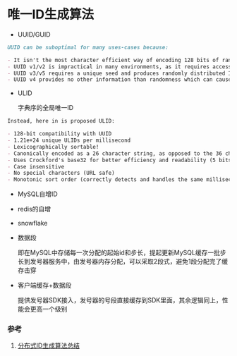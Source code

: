 # 唯一ID生成算法

* UUID/GUID

```markdown
UUID can be suboptimal for many uses-cases because:

- It isn't the most character efficient way of encoding 128 bits of randomness
- UUID v1/v2 is impractical in many environments, as it requires access to a unique, stable MAC address
- UUID v3/v5 requires a unique seed and produces randomly distributed IDs, which can cause fragmentation in many data structures
- UUID v4 provides no other information than randomness which can cause fragmentation in many data structures
```

* ULID 

  字典序的全局唯一ID

```markdown
Instead, here in is proposed ULID:

- 128-bit compatibility with UUID
- 1.21e+24 unique ULIDs per millisecond
- Lexicographically sortable!
- Canonically encoded as a 26 character string, as opposed to the 36 character UUID
- Uses Crockford's base32 for better efficiency and readability (5 bits per character)
- Case insensitive
- No special characters (URL safe)
- Monotonic sort order (correctly detects and handles the same millisecond)
```

* MySQL自增ID

* redis的自增

* snowflake

* 数据段

  即在MySQL中存储每一次分配的起始id和步长，提起更新MySQL缓存一批步长到发号器服务中，由发号器内存分配，可以采取2段式，避免1段分配完了缓存击穿

* 客户端缓存+数据段

  提供发号器SDK接入，发号器的号段直接缓存到SDK里面，其余逻辑同上，性能会更高一个级别



### 参考

1. [分布式ID生成算法总结](https://github.com/Snailclimb/JavaGuide/blob/master/docs/system-design/micro-service/%E5%88%86%E5%B8%83%E5%BC%8Fid%E7%94%9F%E6%88%90%E6%96%B9%E6%A1%88%E6%80%BB%E7%BB%93.md)

